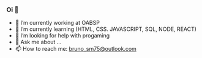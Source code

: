 ### Oi 👋



- 🔭 I’m currently working at OABSP
- 🌱 I’m currently learning (HTML, CSS. JAVASCRIPT, SQL, NODE, REACT)
- 🤔 I’m looking for help with progaming
- 💬 Ask me about ...
- 📫 How to reach me: bruno_sm75@outlook.com
